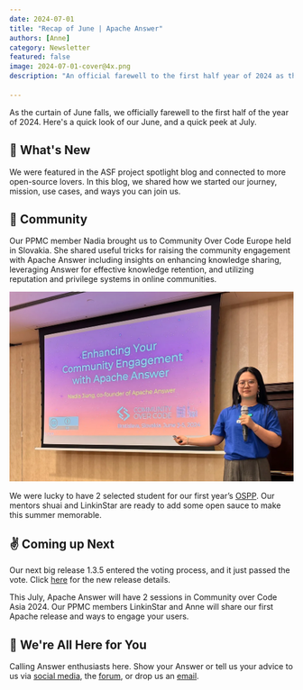 ```yaml
---
date: 2024-07-01
title: "Recap of June | Apache Answer"
authors: [Anne]
category: Newsletter
featured: false
image: 2024-07-01-cover@4x.png
description: "An official farewell to the first half year of 2024 as the curtain of June falls."

---
```


As the curtain of June falls, we officially farewell to the first half of the year of 2024. Here's a quick look of our June, and a quick peek at July.

## 🌟 What's New

We were featured in the ASF project spotlight blog and connected to more open-source lovers. In this blog, we shared how we started our journey, mission, use cases, and ways you can join us.

## 🫶 Community
Our PPMC member Nadia brought us to Community Over Code Europe held in Slovakia. She shared useful tricks for raising the community engagement with Apache Answer including insights on enhancing knowledge sharing, leveraging Answer for effective knowledge retention, and utilizing reputation and privilege systems in online communities.


![Nadia at Community Over Code Europe](COC%20Europe.webp)

We were lucky to have 2 selected student for our first year’s [OSPP](https://summer-ospp.ac.cn/org/projectlist?lang=en&pageNum=1&pageSize=50&programName). Our mentors shuai and LinkinStar are ready to add some open sauce to make this summer memorable.

## ✌️ Coming up Next
Our next big release 1.3.5 entered the voting process, and it just passed the vote. Click [here](https://github.com/apache/incubator-answer/releases/tag/v1.3.5) for the new release details.


This July, Apache Answer will have 2 sessions in Community over Code Asia 2024. Our PPMC members LinkinStar and Anne will share our first Apache release and ways to engage your users.

## 🤲 We're All Here for You    
Calling Answer enthusiasts here. Show your Answer or tell us your advice to us via [social media](https://medium.com/r/?url=https%3A%2F%2Ftwitter.com%2FAnswerDev), the [forum](https://medium.com/r/?url=https%3A%2F%2Fmeta.answer.dev%2F), or drop us an [email](https://medium.com/r/?url=http%3A%2F%2Fdev%40answer.apache.org%2F).